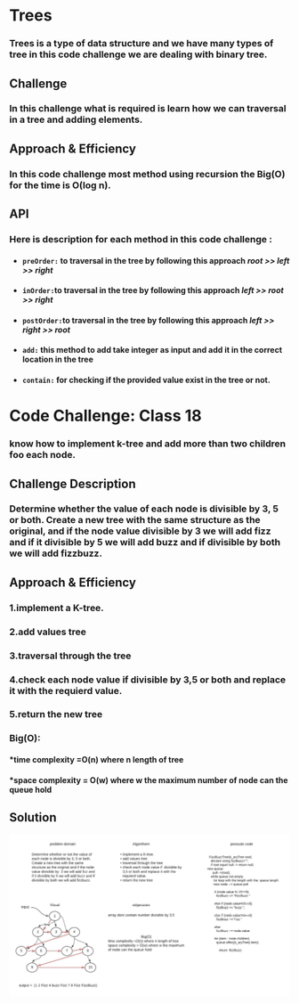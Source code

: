 # Trees

### Trees is a type of data structure and  we have many types of tree in this code challenge we are dealing with binary tree.

## Challenge

### In this challenge what is required is learn how we can traversal in a tree and adding elements.

## Approach & Efficiency

### In this  code challenge most method using recursion the Big(O) for the time is O(log n).

## API

### Here is description for each method in this code challenge :

* #### `preOrder:` to traversal in the tree by following this approach *root >> left >> right*
* #### `inOrder:`to traversal in the tree by following this approach *left >> root >> right*
* #### `postOrder:`to traversal in the tree by following this approach *left >> right >> root*
* #### `add:` this method to add take integer as  input and add it in the correct location in the tree
* #### `contain:` for checking if the provided value exist in the tree or not.


# Code Challenge: Class 18
### know how to implement k-tree and add more than two  children  foo each node.
## Challenge Description
### Determine whether the value of each node is divisible by 3, 5 or both. Create a new tree with the same structure as the original, and if the node value divisible by  3 we will add fizz and if it divisible by 5 we will add buzz and if divisible by both we will add fizzbuzz.

## Approach & Efficiency
### 1.implement a K-tree.
### 2.add values tree
### 3.traversal through the tree
### 4.check each node value if  divisible by 3,5 or both and replace it with the requierd value.
### 5.return the new tree
### Big(O):
 #### *time complexity =O(n) where n length of tree
#### *space complexity = O(w) where w the maximum number of node can the queue hold
## Solution
 ![whiteboard](../assets/k-tree.jpeg)
